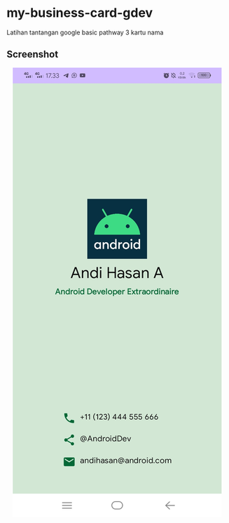 # my-business-card-gdev
Latihan tantangan google basic pathway 3 kartu nama

## Screenshot

<p align="center">
    <img src="img/img_business_card.jpg"/>
</p>